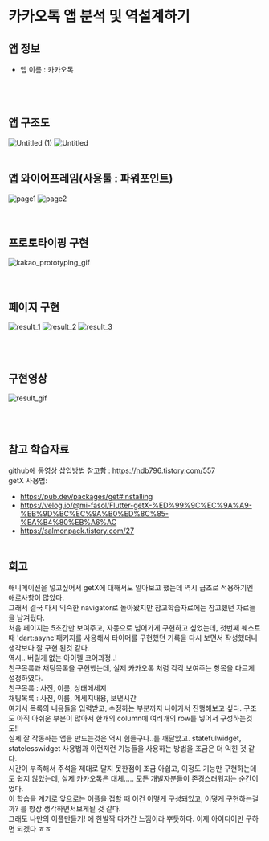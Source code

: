 # 카카오톡 앱 분석 및 역설계하기

## 앱 정보 
- 앱 이름 : 카카오톡<br><br>
 <br> <br>
## 앱 구조도    <br>
![Untitled (1)](https://github.com/user-attachments/assets/92038be4-3d64-42e7-9c0a-3cb6ff8e71e2) 
![Untitled](https://github.com/user-attachments/assets/f1866ad7-52e6-4fa3-b515-744c396a89b6)
 <br> <br>
## 앱 와이어프레임(사용툴 : 파워포인트) <br>
![page1](https://github.com/eueu29/AIFFEL_quest/assets/161274014/3a20cbb9-267b-48b0-977c-75f38b0af43c)
![page2](https://github.com/eueu29/AIFFEL_quest/assets/161274014/e1098439-4b52-435f-95f2-aa927207db9c)  
<br><br>
## 프로토타이핑 구현 <br>
![kakao_prototyping_gif](https://github.com/eueu29/AIFFEL_quest/assets/161274014/1337de6b-1809-4fc5-a905-28c36c9fa38e)  
 <br> <br>
## 페이지 구현  
![result_1](https://github.com/eueu29/AIFFEL_quest/assets/161274014/9049f56b-f368-42b6-9573-8aa2f1e18c9f)
![result_2](https://github.com/eueu29/AIFFEL_quest/assets/161274014/f2aa30d0-44e0-4d76-89dd-d8f89f67cc22)
![result_3](https://github.com/eueu29/AIFFEL_quest/assets/161274014/b57fc17a-a788-4f85-9523-b6f70bccf71f)

 <br> <br>  
## 구현영상
 ![result_gif](https://github.com/eueu29/AIFFEL_quest/assets/161274014/4216c0ce-85c2-4053-96cc-2e5bebf80b21)

 <br> <br>  
## 참고 학습자료  
github에 동영상 삽입방법 참고함 : https://ndb796.tistory.com/557 <br>
getX 사용법:   
- https://pub.dev/packages/get#installing
- https://velog.io/@mi-fasol/Flutter-getX-%ED%99%9C%EC%9A%A9-%EB%9D%BC%EC%9A%B0%ED%8C%85-%EA%B4%80%EB%A6%AC
- https://salmonpack.tistory.com/27
 <br> <br>  
## 회고  
애니메이션을 넣고싶어서 getX에 대해서도 알아보고 했는데 역시 급조로 적용하기엔 애로사항이 많았다.<br>
그래서 결국 다시 익숙한 navigator로 돌아왔지만 참고학습자료에는 참고했던 자료들을 남겨뒀다.<br>
처음 페이지는 5초간만 보여주고, 자동으로 넘어가게 구현하고 싶었는데, 첫번째 퀘스트 때 'dart:async'패키지를 사용해서 타이머를 구현했던 기록을 다시 보면서 작성했더니 생각보다 잘 구현 된것 같다.<br>
역시.. 버릴게 없는 아이펠 코어과정..!<br>
친구목록과 채팅목록을 구현했는데, 실제 카카오톡 처럼 각각 보여주는 항목을 다르게 설정하였다. <br>
친구목록 : 사진, 이름, 상태메세지<br>
채팅목록 : 사진, 이름, 메세지내용, 보낸시간<br>
여기서 목록의 내용들을 입력받고, 수정하는 부분까지 나아가서 진행해보고 싶다. 구조도 아직 아쉬운 부분이 많아서 한개의 column에 여러개의 row를 넣어서 구성하는것도!!<br>
실제 잘 작동하는 앱을 만드는것은 역시 힘들구나..를 깨달았고. statefulwidget, statelesswidget 사용법과 이런저런 기능들을 사용하는 방법을 조금은 더 익힌 것 같다. <br>
시간이 부족해서 주석을 제대로 달지 못한점이 조금 아쉽고, 이정도 기능만 구현하는데도 쉽지 않았는데, 실제 카카오톡은 대체.....  모든 개발자분들이 존경스러워지는 순간이었다. <br>
이 학습을 계기로 앞으로는 어플을 접할 때 이건 어떻게 구성돼있고, 어떻게 구현하는걸까? 를 항상 생각하면서보게될 것 같다.<br>
그래도 나만의 어플만들기! 에 한발짝 다가간 느낌이라 뿌듯하다. 이제 아이디어만 구하면 되겠다 ㅎㅎ
